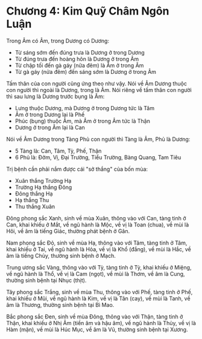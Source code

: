 # Chương 4: Kim Quỹ Châm Ngôn Luận

Trong Âm có Âm, trong Dương có Dương:

- Từ sáng sớm đến đúng trưa là Dương ở trong Dương
- Từ đúng trưa đến hoàng hôn là Dương ở trong Âm
- Từ chập tối đến gà gáy (nửa đêm) là Âm ở trong Âm
- Từ gà gáy (nửa đêm) đến sáng sớm là Dương ở trong Âm

Tấm thân của con người cũng ứng theo như vậy. Nói về Âm Dương thuộc con người
thì ngoài là Dương, trong là Âm. Nói riêng về tấm thân con người thì sau lưng là
Dương trước bụng là Âm:

- Lưng thuộc Dương, mà Dương ở trong Dương tức là Tâm
- Âm ở trong Dương lại là Phế
- Phúc (bụng) thuộc Âm, mà Âm ở trong Âm tức là Thận
- Dương ở trong Âm lại là Can

Nói về Âm Dương trong Tàng Phủ con người thì Tàng là Âm, Phủ là Dương:

- 5 Tàng là: Can, Tâm, Tỳ, Phế, Thận
- 6 Phủ là: Đởm, Vị, Đại Trường, Tiểu Trường, Bàng Quang, Tam Tiêu

Trị bệnh cần phải nắm được cái "sở thắng" của bốn mùa:

- Xuân thắng Trường Hạ
- Trường Hạ thắng Đông
- Đông thắng Hạ
- Hạ thắng Thu
- Thu thắng Xuân

Đông phong sắc Xanh, sinh về mùa Xuân, thông vào với Can, tàng tinh ở Can, khai
khiếu ở Mắt, về ngũ hành là Mộc, về vị là Toan (chua), về mùi là Hôi, về âm là
tiếng Giác, thường phát bệnh ở Gân.

Nam phong sắc Đỏ, sinh về mùa Hạ, thông vào với Tâm, tàng tinh ở Tâm, khai khiếu
ở Tai, về ngũ hành là Hỏa, về vị là Khổ (đắng), về mùi là Hắc, về âm là tiếng
Chủy, thường sinh bệnh ở Mạch.

Trung ương sắc Vàng, thông vào với Tỳ, tàng tinh ở Tỳ, khai khiếu ở Miệng, về
ngũ hành là Thổ, về vị là Cam (ngọt), về mùi là Thơm, về âm là Cung, thường sinh
bệnh tại Nhục (thịt).

Tây phong sắc Trắng, sinh về mùa Thu, thông vào với Phế, tàng tinh ở Phế, khai
khiếu ở Mũi, về ngũ hành là Kim, về vị là Tân (cay), về mùi là Tanh, về âm là
Thương, thường sinh bệnh tại Bì Mao.

Bắc phong sắc Đen, sinh về mùa Đông, thông vào với Thận, tàng tinh ở Thận, khai
khiếu ở Nhị Âm (tiền âm và hậu âm), về ngũ hành là Thủy, về vị là Hàm (mặn), về
mùi là Húc Mục, về âm là Vũ, thường sinh bệnh tại Xương.
